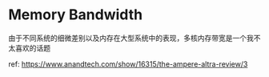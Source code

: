 # Memory Bandwidth

由于不同系统的细微差别以及内存在大型系统中的表现，多核内存带宽是一个我不太喜欢的话题



ref: https://www.anandtech.com/show/16315/the-ampere-altra-review/3
